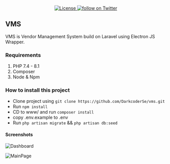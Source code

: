 <p align="center">
    <br>
    <a href="https://opensource.org/licenses/BSD-3-Clause">
        <img src="https://img.shields.io/badge/license-BSD-blue.svg" alt="License" />
    </a>
    <a href="https://twitter.com/darkcoder1">
        <img src="https://img.shields.io/twitter/follow/darkcoder1?style=social&logo=twitter" alt="follow on Twitter">
    </a>
</p>

## VMS
VMS is Vendor Management System build on Laravel using Electron JS Wrapper. 

### Requirements
1. PHP 7.4 - 8.1
2. Composer
3. Node & Npm


### How to install this project
- Clone project using ``git clone https://github.com/DarkcoderSe/vms.git``
- Run ``npm install``
- CD to www/ and run ``composer install``
- copy .env.example to .env
- Run ``php artisan migrate`` && ``php artisan db:seed``

#### Screenshots

![Dashboard](https://imgur.com/QTyzdyq.jpg)

![MainPage](https://imgur.com/fWW6qXo.jpg)
